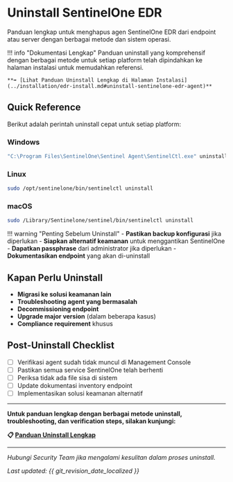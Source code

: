 # Uninstall SentinelOne EDR

Panduan lengkap untuk menghapus agen SentinelOne EDR dari endpoint atau server dengan berbagai metode dan sistem operasi.

!!! info "Dokumentasi Lengkap"
    Panduan uninstall yang komprehensif dengan berbagai metode untuk setiap platform telah dipindahkan ke halaman instalasi untuk memudahkan referensi.

    **➡️ [Lihat Panduan Uninstall Lengkap di Halaman Instalasi](../installation/edr-install.md#uninstall-sentinelone-edr-agent)**

## Quick Reference

Berikut adalah perintah uninstall cepat untuk setiap platform:

### Windows
```cmd
"C:\Program Files\SentinelOne\Sentinel Agent\SentinelCtl.exe" uninstall
```

### Linux
```bash
sudo /opt/sentinelone/bin/sentinelctl uninstall
```

### macOS
```bash
sudo /Library/Sentinelone/sentinel/bin/sentinelctl uninstall
```

!!! warning "Penting Sebelum Uninstall"
    - **Pastikan backup konfigurasi** jika diperlukan
    - **Siapkan alternatif keamanan** untuk menggantikan SentinelOne
    - **Dapatkan passphrase** dari administrator jika diperlukan
    - **Dokumentasikan endpoint** yang akan di-uninstall

## Kapan Perlu Uninstall

- **Migrasi ke solusi keamanan lain**
- **Troubleshooting agent yang bermasalah**
- **Decommissioning endpoint**
- **Upgrade major version** (dalam beberapa kasus)
- **Compliance requirement** khusus

## Post-Uninstall Checklist

- [ ] Verifikasi agent sudah tidak muncul di Management Console
- [ ] Pastikan semua service SentinelOne telah berhenti
- [ ] Periksa tidak ada file sisa di sistem
- [ ] Update dokumentasi inventory endpoint
- [ ] Implementasikan solusi keamanan alternatif

---

**Untuk panduan lengkap dengan berbagai metode uninstall, troubleshooting, dan verification steps, silakan kunjungi:**

**📋 [Panduan Uninstall Lengkap](../installation/edr-install.md#uninstall-sentinelone-edr-agent)**

---

*Hubungi Security Team jika mengalami kesulitan dalam proses uninstall.*

*Last updated: {{ git_revision_date_localized }}*
